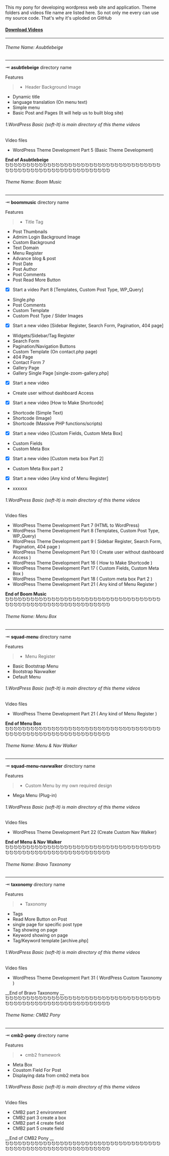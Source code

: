 This my pony for developing   wordpress web site and application. Theme folders and videos file name are listed here. So not only me every can use my source code. That's why it's uploded on GitHub
 #### [Download Videos](https://drive.google.com/open?id=1NkBq-kJ207r94n1KdRPGMGyzfZVx8OV7)
 ----
 ###### Theme Name: Asubtlebeige 
------------------------------------------------------------
 ⇥ __asubtlebeige__ directory name 
 
Features
 > * Header Background Image
* Dynamic title
* language translation (On menu text)
* Simple menu
* Basic Post and Pages (It will help us to built blog site)

###### 1.WordPress Basic (soft-It) is main directory of this theme videos

Video files
+ WordPress Theme Development Part 5 (Basic Theme Development)


__End of Asubtlebeige__
⎋⎋⎋⎋⎋⎋⎋⎋⎋⎋⎋⎋⎋⎋⎋⎋⎋⎋⎋⎋⎋⎋⎋⎋⎋⎋⎋⎋⎋⎋⎋⎋⎋⎋⎋⎋⎋⎋⎋⎋⎋⎋⎋⎋⎋⎋⎋⎋⎋⎋⎋⎋⎋⎋⎋⎋⎋⎋⎋⎋⎋⎋


###### Theme Name: Boom Music 
------------------------------------------------------------
 ⇥ __boommusic__ directory name 

Features
 > * Title Tag
* Post Thumbnails
* Admim Login Background Image
* Custom Background
* Text Domain
* Menu Register
* Advance blog & post
* Post Date
* Post Author
* Post Comments
* Post Read More Button
* [x] Start a video Part 8  [Templates, Custom Post Type, WP_Query]
* Single.php
* Post Comments
* Custom Template
* Custom Post Type / Slider Images
* [x] Start a new video  [Sidebar Register, Search Form, Pagination, 404 page]
* Widgets/Sidebar/Tag Register
* Search Form
* Pagination/Navigation Buttons
* Custom Template (On contact.php page)
* 404 Page
* Contact Form 7
* Gallery Page
* Gallery Single Page [single-zoom-gallery.php]
* [x] Start a new video
* Create user without dashboard Access
* [x] Start a new video  [How to Make Shortcode]
* Shortcode (Simple Text)
* Shortcode (Image)
* Shortcode (Massive PHP functions/scripts)
* [x] Start a new video  [Custom Fields, Custom Meta Box]
* Custom Fields
* Custom Meta Box
* [x] Start a new video  [Custom meta box Part 2]
* Custom Meta Box  part 2
* [x] Start a new video   [Any kind of Menu Register]
* xxxxxx

######  1.WordPress Basic (soft-It) is main directory of this theme videos

Video files
+ WordPress Theme Development Part 7 (HTML to WordPress)
+ WordPress Theme Development Part 8 (Templates, Custom Post Type, WP_Query)
+ WordPress Theme Development part 9 ( Sidebar Register, Search Form, Pagination, 404 page )
+ WordPress Theme Development Part 10 ( Create user without dashboard Access )
+ WordPress Theme Development Part 16 ( How to Make Shortcode )
+ WordPress Theme Development Part 17 ( Custom Fields, Custom Meta Box )
+ WordPress Theme Development Part 18 ( Custom meta box Part 2 )
+ WordPress Theme Development Part 21 ( Any kind of Menu Register )

__End of Boom Music__
⎋⎋⎋⎋⎋⎋⎋⎋⎋⎋⎋⎋⎋⎋⎋⎋⎋⎋⎋⎋⎋⎋⎋⎋⎋⎋⎋⎋⎋⎋⎋⎋⎋⎋⎋⎋⎋⎋⎋⎋⎋⎋⎋⎋⎋⎋⎋⎋⎋⎋⎋⎋⎋⎋⎋⎋⎋⎋⎋⎋⎋⎋



 ###### Theme Name: Menu Box  
------------------------------------------------------------
 ⇥ __squad-menu__ directory name 

Features
 > * Menu Register
* Basic Bootstrap Menu
* Bootstrap Navwalker
* Default Menu

######  1.WordPress Basic (soft-It) is main directory of this theme videos

Video files
+ WordPress Theme Development Part 21 ( Any kind of Menu Register )

__End of Menu Box__
⎋⎋⎋⎋⎋⎋⎋⎋⎋⎋⎋⎋⎋⎋⎋⎋⎋⎋⎋⎋⎋⎋⎋⎋⎋⎋⎋⎋⎋⎋⎋⎋⎋⎋⎋⎋⎋⎋⎋⎋⎋⎋⎋⎋⎋⎋⎋⎋⎋⎋⎋⎋⎋⎋⎋⎋⎋⎋⎋⎋⎋⎋




 ###### Theme Name: Menu & Nav Walker
------------------------------------------------------------
 ⇥ __squad-menu-navwalker__ directory name 

Features
 > * Custom Menu by my own required design
* Mega Menu (Plug-in)


######  1.WordPress Basic (soft-It) is main directory of this theme videos

Video files
+ WordPress Theme Development Part 22 (Create Custom Nav Walker)

__End of Menu & Nav Walker__
⎋⎋⎋⎋⎋⎋⎋⎋⎋⎋⎋⎋⎋⎋⎋⎋⎋⎋⎋⎋⎋⎋⎋⎋⎋⎋⎋⎋⎋⎋⎋⎋⎋⎋⎋⎋⎋⎋⎋⎋⎋⎋⎋⎋⎋⎋⎋⎋⎋⎋⎋⎋⎋⎋⎋⎋⎋⎋⎋⎋⎋⎋




 ###### Theme Name: Bravo Taxonomy 
------------------------------------------------------------
 ⇥ __taxonomy__ directory name 

Features
 > * Taxonomy
* Tags
* Read More Button on Post
* single page for specific post type
* Tag showing on page
* Keyword showing on page
* Tag/Keyword template [archive.php]

######  1.WordPress Basic (soft-It) is main directory of this theme videos

Video files
+ WordPress Theme Development Part 31 ( WordPress Custom Taxonomy )

__End of Bravo Taxonomy __
⎋⎋⎋⎋⎋⎋⎋⎋⎋⎋⎋⎋⎋⎋⎋⎋⎋⎋⎋⎋⎋⎋⎋⎋⎋⎋⎋⎋⎋⎋⎋⎋⎋⎋⎋⎋⎋⎋⎋⎋⎋⎋⎋⎋⎋⎋⎋⎋⎋⎋⎋⎋⎋⎋⎋⎋⎋⎋⎋⎋⎋⎋


 ###### Theme Name: CMB2 Pony
------------------------------------------------------------
 ⇥ __cmb2-pony__ directory name 

Features
 > * cmb2 framework
* Meta Box
* Coustom Field For Post
* Displaying data from cmb2 meta box

######  1.WordPress Basic (soft-It) is main directory of this theme videos

Video files
+ CMB2 part 2 environment
+ CMB2 part 3 create a box
+ CMB2 part 4 create field
+ CMB2 part 5 create field

__End of CMB2 Pony __
⎋⎋⎋⎋⎋⎋⎋⎋⎋⎋⎋⎋⎋⎋⎋⎋⎋⎋⎋⎋⎋⎋⎋⎋⎋⎋⎋⎋⎋⎋⎋⎋⎋⎋⎋⎋⎋⎋⎋⎋⎋⎋⎋⎋⎋⎋⎋⎋⎋⎋⎋⎋⎋⎋⎋⎋⎋⎋⎋⎋⎋⎋











